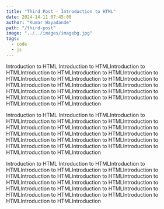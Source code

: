 ```yaml
---
title: "Third Post - Introduction to HTML"
date: 2024-14-11 07:45:00
author: "Kumar Wayadande"
path: "/third-post"
image: "../../images/imagebg.jpg"
tags:
  - code
  - js
---
```


Introduction to HTML Introduction to HTMLIntroduction to HTMLIntroduction to HTMLIntroduction to HTMLIntroduction to HTMLIntroduction to HTMLIntroduction to HTMLIntroduction to HTMLIntroduction to HTMLIntroduction to HTMLIntroduction to HTMLIntroduction to HTMLIntroduction to HTMLIntroduction to HTMLIntroduction to HTMLIntroduction to HTMLIntroduction to HTMLIntroduction to HTMLIntroduction

Introduction to HTML Introduction to HTMLIntroduction to HTMLIntroduction to HTMLIntroduction to HTMLIntroduction to HTMLIntroduction to HTMLIntroduction to HTMLIntroduction to HTMLIntroduction to HTMLIntroduction to HTMLIntroduction to HTMLIntroduction to HTMLIntroduction to HTMLIntroduction to HTMLIntroduction to HTMLIntroduction to HTMLIntroduction to HTMLIntroduction to HTMLIntroduction

Introduction to HTML Introduction to HTMLIntroduction to HTMLIntroduction to HTMLIntroduction to HTMLIntroduction to HTMLIntroduction to HTMLIntroduction to HTMLIntroduction to HTMLIntroduction to HTMLIntroduction to HTMLIntroduction to HTMLIntroduction to HTMLIntroduction to HTMLIntroduction to HTMLIntroduction to HTMLIntroduction to HTMLIntroduction to HTMLIntroduction to HTMLIntroduction
